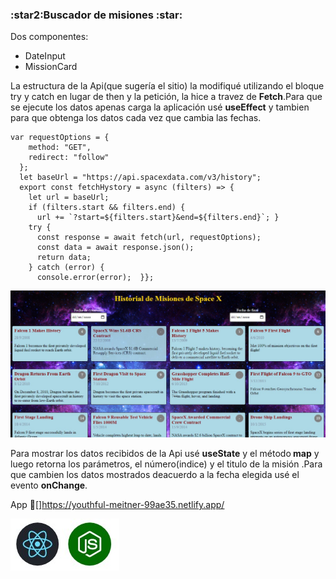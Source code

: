 <h3>:star2:Buscador de misiones :star: </h3>
Dos componentes:

<ul>
  <li>DateInput</li>
  <li>MissionCard</li>
  </ul>
La estructura de la Api(que sugería el sitio)  la modifiqué utilizando el bloque try y catch en lugar de then   y la petición, la hice a travez de <strong>Fetch</strong>.Para que se ejecute los datos apenas carga la aplicación usé  <strong>useEffect</strong> y tambien para que obtenga los datos cada vez que cambia las fechas.

```
var requestOptions = {
    method: "GET",
    redirect: "follow"
  };
  let baseUrl = "https://api.spacexdata.com/v3/history";
  export const fetchHystory = async (filters) => {
    let url = baseUrl;
    if (filters.start && filters.end) {
      url += `?start=${filters.start}&end=${filters.end}`; }
    try {
      const response = await fetch(url, requestOptions);
      const data = await response.json();
      return data;
    } catch (error) {
      console.error(error);  }};
```

![](img/spacex.jpg)


<p>Para mostrar los datos recibidos de la Api usé <strong>useState</strong> y el método<strong> map</strong> y luego retorna los parámetros, el número(indice) y el titulo de la misión .Para que cambien los datos mostrados deacuerdo a la fecha elegida usé el evento <strong>onChange</strong>.
</p>


App 🚀[]https://youthful-meitner-99ae35.netlify.app/


![](img/ReactNode.jpg)
